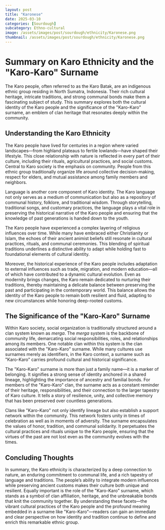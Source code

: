 ```yaml
---
layout: post
title: "Karonese"
date: 2025-03-10
categories: [Sourdough]
subcategory: Ethno-cultural
image: /assets/images/post/sourdough/ethnicity/Karonese.png
thumbnail: /assets/images/post/sourdough/ethnicity/Karonese.png
---
```



# Summary on Karo Ethnicity and the "Karo-Karo" Surname

The Karo people, often referred to as the Karo Batak, are an indigenous ethnic group residing in North Sumatra, Indonesia. Their rich cultural heritage, intricate traditions, and strong communal bonds make them a fascinating subject of study. This summary explores both the cultural identity of the Karo people and the significance of the "Karo-Karo" surname, an emblem of clan heritage that resonates deeply within the community.

## Understanding the Karo Ethnicity

The Karo people have lived for centuries in a region where varied landscapes—from highland plateaus to fertile lowlands—have shaped their lifestyle. This close relationship with nature is reflected in every part of their culture, including their rituals, agricultural practices, and social customs. Central to Karo society is the emphasis on community. People from this ethnic group traditionally organize life around collective decision-making, respect for elders, and mutual assistance among family members and neighbors.

Language is another core component of Karo identity. The Karo language not only serves as a medium of communication but also as a repository of communal history, folklore, and traditional wisdom. Through storytelling, traditional songs, and customary practices, the language plays a vital role in preserving the historical narrative of the Karo people and ensuring that the knowledge of past generations is handed down to the youth.

The Karo people have experienced a complex layering of religious influences over time. While many have embraced either Christianity or Islam, the echoes of their ancient animist beliefs still resonate in cultural practices, rituals, and communal ceremonies. This blending of spiritual traditions underlines a distinctive ability to adapt while holding fast to foundational elements of cultural identity.

Moreover, the historical experience of the Karo people includes adaptation to external influences such as trade, migration, and modern education—all of which have contributed to a dynamic cultural evolution. Even as modernity brings changes, the Karo remain dedicated to nurturing their traditions, thereby maintaining a delicate balance between preserving the past and participating in the contemporary world. This balance allows the identity of the Karo people to remain both resilient and fluid, adapting to new circumstances while honoring deep-rooted customs.

## The Significance of the "Karo-Karo" Surname

Within Karo society, social organization is traditionally structured around a clan system known as *merga*. The *merga* system is the backbone of community life, demarcating social responsibilities, roles, and relationships among its members. One notable clan within this system is the clan associated with the "Karo-Karo" surname. While many cultures use surnames merely as identifiers, in the Karo context, a surname such as "Karo-Karo" carries profound cultural and historical significance.

The "Karo-Karo" surname is more than just a family name—it is a marker of belonging. It signifies a strong sense of identity anchored in a shared lineage, highlighting the importance of ancestry and familial bonds. For members of the "Karo-Karo" clan, the surname acts as a constant reminder of their heritage, responsibilities, and their connection to the larger tapestry of Karo culture. It tells a story of resilience, unity, and collective memory that has been preserved over countless generations.

Clans like "Karo-Karo" not only identify lineage but also establish a support network within the community. This network fosters unity in times of celebration as well as in moments of adversity. The surname encapsulates the values of honor, tradition, and communal solidarity. It perpetuates the cultural practices and rituals unique to the Karo people, ensuring that the virtues of the past are not lost even as the community evolves with the times.

## Concluding Thoughts

In summary, the Karo ethnicity is characterized by a deep connection to nature, an enduring commitment to communal life, and a rich tapestry of language and traditions. The people’s ability to integrate modern influences while preserving ancient customs makes their culture both unique and resilient. Equally important is the role of the "Karo-Karo" surname, which stands as a symbol of clan affiliation, heritage, and the unbreakable bonds that knit the community together. By understanding these facets—the vibrant cultural practices of the Karo people and the profound meaning embedded in a surname like "Karo-Karo"—readers can gain an immediate and clear perspective on how identity and tradition continue to define and enrich this remarkable ethnic group.
